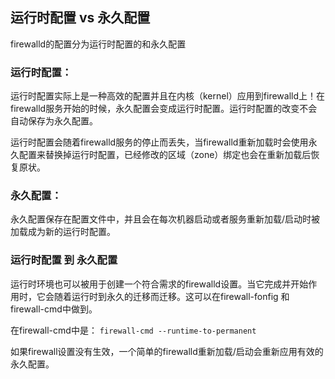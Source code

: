 ## 运行时配置 vs 永久配置

firewalld的配置分为运行时配置的和永久配置

### 运行时配置：

运行时配置实际上是一种高效的配置并且在内核（kernel）应用到firewalld上！在firewalld服务开始的时候，永久配置会变成运行时配置。运行时配置的改变不会自动保存为永久配置。

运行时配置会随着firewalld服务的停止而丢失，当firewalld重新加载时会使用永久配置来替换掉运行时配置，已经修改的区域（zone）绑定也会在重新加载后恢复原状。

### 永久配置：

永久配置保存在配置文件中，并且会在每次机器启动或者服务重新加载/启动时被加载成为新的运行时配置。

### 运行时配置 到 永久配置

运行时环境也可以被用于创建一个符合需求的firewalld设置。当它完成并开始作用时，它会随着运行时到永久的迁移而迁移。这可以在firewall-fonfig 和 firewall-cmd中做到。

在firewall-cmd中是：
```firewall-cmd --runtime-to-permanent```

如果firewall设置没有生效，一个简单的firewalld重新加载/启动会重新应用有效的永久配置。
